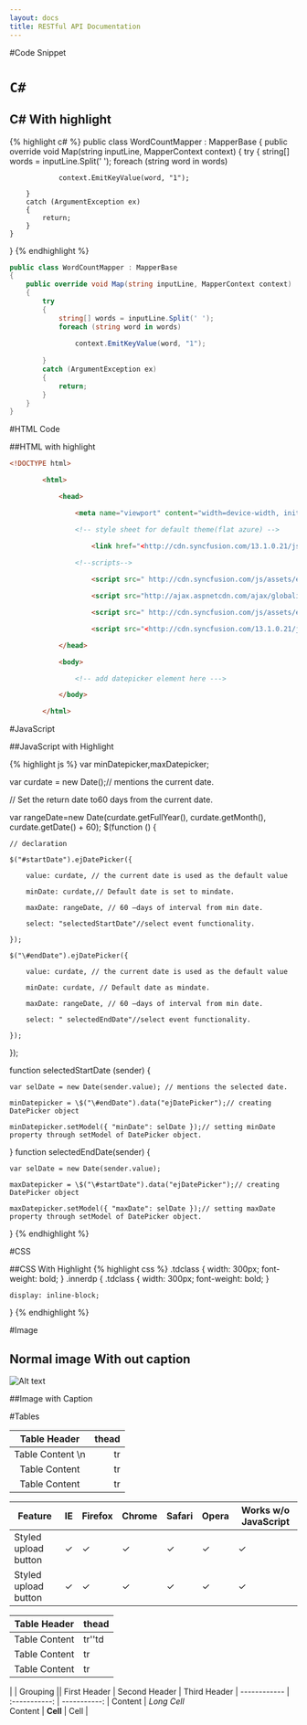 ```yaml
---
layout: docs
title: RESTful API Documentation
---
```


#Code Snippet

# `C#`

## C# With highlight

{% highlight c# %}
public class WordCountMapper : MapperBase
{
	public override void Map(string inputLine, MapperContext context)
	{
		try
		{
			string[] words = inputLine.Split(' ');
			foreach (string word in words)
			
				context.EmitKeyValue(word, "1");
				
		}
		catch (ArgumentException ex)
		{
			return;
		}
	}
}
{% endhighlight %} 

```c#
public class WordCountMapper : MapperBase
{
	public override void Map(string inputLine, MapperContext context)
	{
		try
		{
			string[] words = inputLine.Split(' ');
			foreach (string word in words)
			
				context.EmitKeyValue(word, "1");
				
		}
		catch (ArgumentException ex)
		{
			return;
		}
	}
}
```

#HTML Code

##HTML with highlight

```html
<!DOCTYPE html>

		<html>

			<head>

				<meta name="viewport" content="width=device-width, initial-scale=1.0" charset="utf-8" />

				<!-- style sheet for default theme(flat azure) -->

					<link href="<http://cdn.syncfusion.com/13.1.0.21/js/web/flat-azure/ej.web.all.min.css>" rel="stylesheet" />

				<!--scripts-->
			
					<script src=" http://cdn.syncfusion.com/js/assets/external/jquery-1.10.2.min.js "></script>

					<script src="http://ajax.aspnetcdn.com/ajax/globalize/0.1.1/globalize.min.js"></script>

					<script src=" http://cdn.syncfusion.com/js/assets/external/jquery.easing.1.3.min.js "></script>

					<script src="<http://cdn.syncfusion.com/13.1.0.21/js/web/ej.web.all.min.js>"> </script>

			</head>

			<body>

				<!-- add datepicker element here --->

			</body>

		</html>
````

#JavaScript 

##JavaScript with Highlight

{% highlight js %}
var minDatepicker,maxDatepicker;

var curdate = new Date();// mentions the current date.

// Set the return date to60 days from the current date.

var rangeDate=new Date(curdate.getFullYear(), curdate.getMonth(), curdate.getDate() + 60);
$(function () {

	// declaration

	$("#startDate").ejDatePicker({

		value: curdate, // the current date is used as the default value

		minDate: curdate,// Default date is set to mindate.
		
		maxDate: rangeDate, // 60 –days of interval from min date.

		select: "selectedStartDate"//select event functionality.

	});

	$("\#endDate").ejDatePicker({

		value: curdate, // the current date is used as the default value

		minDate: curdate, // Default date as mindate.

		maxDate: rangeDate, // 60 –days of interval from min date.

		select: " selectedEndDate"//select event functionality.

	});

});

function selectedStartDate (sender) {

	var selDate = new Date(sender.value); // mentions the selected date.

	minDatepicker = \$("\#endDate").data("ejDatePicker");// creating DatePicker object

	minDatepicker.setModel({ "minDate": selDate });// setting minDate property through setModel of DatePicker object.

}
function selectedEndDate(sender) {

	var selDate = new Date(sender.value);

	maxDatepicker = \$("\#startDate").data("ejDatePicker");// creating DatePicker object

	maxDatepicker.setModel({ "maxDate": selDate });// setting maxDate property through setModel of DatePicker object.
}
{% endhighlight %}


#CSS

##CSS With Highlight
{% highlight css %}
.tdclass
{
	width: 300px;
	font-weight: bold;
}
.innerdp
{
	.tdclass
	{
		width: 300px;
		font-weight: bold;
	}

	display: inline-block;
}
{% endhighlight %}
	
#Image

## Normal image With out caption 

![Alt text](/images/jekyll.png "Testing Image Title")

##Image with Caption 



#Tables


|Table Header|thead|
|:---:|---:|
|Table Content \n |tr|
|Table Content|tr|
|Table Content|tr|


| Feature                                         | IE  | Firefox | Chrome | Safari      | Opera |  Works w/o JavaScript
| ---                                             | --- | ---     | ---    | ---         | ---   |  ---
| Styled upload button                            | ✓   | ✓       | ✓      | ✓           | ✓     |  ✓|
| Styled upload button                            | ✓   | ✓       | ✓      | ✓           | ✓     |  ✓

|Table Header|thead
|---|---
|Table Content|tr'\'td
|Table Content|tr
|Table Content|tr




|             |          Grouping           ||
First Header  | Second Header | Third Header |
 ------------ | :-----------: | -----------: |
Content       |          *Long Cell*        
Content       |   **Cell**    |         Cell |





